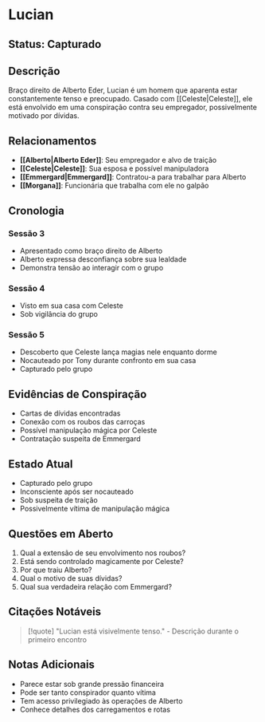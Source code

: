 # Lucian

## Status: Capturado

## Descrição
Braço direito de Alberto Eder, Lucian é um homem que aparenta estar constantemente tenso e preocupado. Casado com [[Celeste|Celeste]], ele está envolvido em uma conspiração contra seu empregador, possivelmente motivado por dívidas.

## Relacionamentos
- **[[Alberto|Alberto Eder]]**: Seu empregador e alvo de traição
- **[[Celeste|Celeste]]**: Sua esposa e possível manipuladora
- **[[Emmergard|Emmergard]]**: Contratou-a para trabalhar para Alberto
- **[[Morgana]]**: Funcionária que trabalha com ele no galpão

## Cronologia

### Sessão 3
- Apresentado como braço direito de Alberto
- Alberto expressa desconfiança sobre sua lealdade
- Demonstra tensão ao interagir com o grupo

### Sessão 4
- Visto em sua casa com Celeste
- Sob vigilância do grupo

### Sessão 5
- Descoberto que Celeste lança magias nele enquanto dorme
- Nocauteado por Tony durante confronto em sua casa
- Capturado pelo grupo

## Evidências de Conspiração
- Cartas de dívidas encontradas
- Conexão com os roubos das carroças
- Possível manipulação mágica por Celeste
- Contratação suspeita de Emmergard

## Estado Atual
- Capturado pelo grupo
- Inconsciente após ser nocauteado
- Sob suspeita de traição
- Possivelmente vítima de manipulação mágica

## Questões em Aberto
1. Qual a extensão de seu envolvimento nos roubos?
2. Está sendo controlado magicamente por Celeste?
3. Por que traiu Alberto?
4. Qual o motivo de suas dívidas?
5. Qual sua verdadeira relação com Emmergard?

## Citações Notáveis
> [!quote] 
> "Lucian está visivelmente tenso." - Descrição durante o primeiro encontro

## Notas Adicionais
- Parece estar sob grande pressão financeira
- Pode ser tanto conspirador quanto vítima
- Tem acesso privilegiado às operações de Alberto
- Conhece detalhes dos carregamentos e rotas 